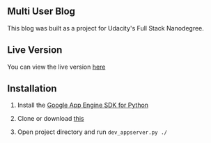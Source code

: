 ## Multi User Blog

This blog was built as a project for Udacity's Full Stack Nanodegree.

## Live Version

You can view the live version [here](https://hjc-blog.appspot.com)


## Installation

1. Install the [Google App Engine SDK for Python](https://cloud.google.com/appengine/downloads)

2. Clone or download [this](https://github.com/haydenjoncolson/blog)

3. Open project directory and run `dev_appserver.py ./`
